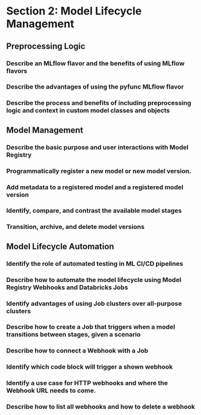 # Section 2: Model Lifecycle Management

## Preprocessing Logic

### Describe an MLflow flavor and the benefits of using MLflow flavors

### Describe the advantages of using the pyfunc MLflow flavor

### Describe the process and benefits of including preprocessing logic and context in custom model classes and objects

## Model Management

### Describe the basic purpose and user interactions with Model Registry

### Programmatically register a new model or new model version.

### Add metadata to a registered model and a registered model version

### Identify, compare, and contrast the available model stages

### Transition, archive, and delete model versions

## Model Lifecycle Automation

### Identify the role of automated testing in ML CI/CD pipelines

### Describe how to automate the model lifecycle using Model Registry Webhooks and Databricks Jobs

### Identify advantages of using Job clusters over all-purpose clusters

### Describe how to create a Job that triggers when a model transitions between stages, given a scenario

### Describe how to connect a Webhook with a Job

### Identify which code block will trigger a shown webhook

### Identify a use case for HTTP webhooks and where the Webhook URL needs to come.

### Describe how to list all webhooks and how to delete a webhook